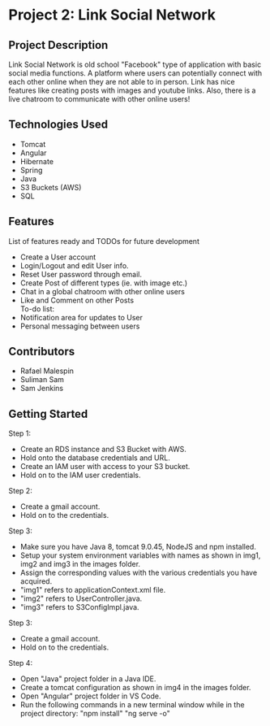 # Project 2: Link Social Network

## Project Description

Link Social Network is old school "Facebook" type of application with basic social media functions. A platform where users can potentially connect with each other online when they are not able to in person. Link has nice features like creating posts with images and youtube links. Also, there is a live chatroom to communicate with other online users!
## Technologies Used
* Tomcat
* Angular
* Hibernate
* Spring
* Java
* S3 Buckets (AWS)  
* SQL
## Features
List of features ready and TODOs for future development
* Create a User account
* Login/Logout and edit User info.
* Reset User password through email.  
* Create Post of different types (ie. with image etc.)
* Chat in a global chatroom with other online users
* Like and Comment on other Posts  
  To-do list:
* Notification area for updates to User
* Personal messaging between users
## Contributors
* Rafael Malespin
* Suliman Sam
* Sam Jenkins
## Getting Started
Step 1:
* Create an RDS instance and S3 Bucket with AWS.
* Hold onto the database credentials and URL.
* Create an IAM user with access to your S3 bucket.
* Hold on to the IAM user credentials.

Step 2:
* Create a gmail account.
* Hold on to the credentials.

Step 3:
* Make sure you have Java 8, tomcat 9.0.45, NodeJS and npm installed.
* Setup your system environment variables with names as shown in img1, img2 and img3 in the images folder.
* Assign the corresponding values with the various credentials you have acquired.
* "img1" refers to applicationContext.xml file.
* "img2" refers to UserController.java.
* "img3" refers to S3ConfigImpl.java.

Step 3:
* Create a gmail account.
* Hold on to the credentials.

Step 4:
* Open "Java" project folder in a Java IDE.
* Create a tomcat configuration as shown in img4 in the images folder.  
* Open "Angular" project folder in VS Code.
* Run the following commands in a new terminal window while in the project directory:
"npm install"
"ng serve -o"
